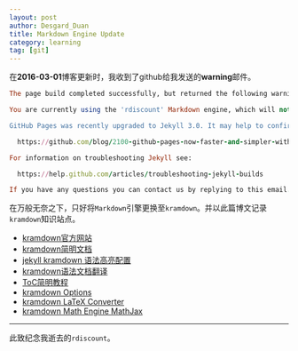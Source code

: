 ```yaml
---
layout: post
author: Desgard_Duan
title: Markdown Engine Update
category: learning
tag: [git]
---
```


在**2016-03-01**博客更新时，我收到了github给我发送的**warning**邮件。

~~~ruby
The page build completed successfully, but returned the following warning:

You are currently using the 'rdiscount' Markdown engine, which will not be supported on GitHub Pages after May 1st. At that time, your site will use 'kramdown' for markdown rendering instead. To suppress this warning, remove the 'markdown' setting in your site's '_config.yml' file and confirm your site renders as expected. For more information, see https://help.github.com/articles/updating-your-markdown-processor-to-kramdown.

GitHub Pages was recently upgraded to Jekyll 3.0. It may help to confirm you're using the correct dependencies:

  https://github.com/blog/2100-github-pages-now-faster-and-simpler-with-jekyll-3-0

For information on troubleshooting Jekyll see:

  https://help.github.com/articles/troubleshooting-jekyll-builds

If you have any questions you can contact us by replying to this email.
~~~

<!-- more -->

在万般无奈之下，只好将`Markdown`引擎更换至`kramdown`。并以此篇博文记录`kramdown`知识站点。

- [kramdown官方网站](http://kramdown.gettalong.org/)
- [kramdown简明文档](http://kramdown.gettalong.org/quickref.html)
- [jekyll kramdown 语法高亮配置](http://noyobo.com/2014/10/19/jekyll-kramdown-highlight.html)
- [kramdown语法文档翻译](http://pikipity.github.io/blog/kramdown-syntax-chinese-1.html)
- [ToC简明教程](https://ruby-china.org/topics/17028)
- [kramdown Options](http://kramdown.gettalong.org/options.html)
- [kramdown LaTeX Converter](http://kramdown.gettalong.org/converter/latex.html)
- [kramdown Math Engine MathJax](http://kramdown.gettalong.org/math_engine/mathjax.html)

---

此致纪念我逝去的`rdiscount`。